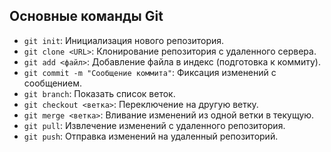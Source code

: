 ## Основные команды Git

- `git init`: Инициализация нового репозитория.
- `git clone <URL>`: Клонирование репозитория с удаленного сервера.
- `git add <файл>`: Добавление файла в индекс (подготовка к коммиту).
- `git commit -m "Сообщение коммита"`: Фиксация изменений с сообщением.
- `git branch`: Показать список веток.
- `git checkout <ветка>`: Переключение на другую ветку.
- `git merge <ветка>`: Вливание изменений из одной ветки в текущую.
- `git pull`: Извлечение изменений с удаленного репозитория.
- `git push`: Отправка изменений на удаленный репозиторий.
